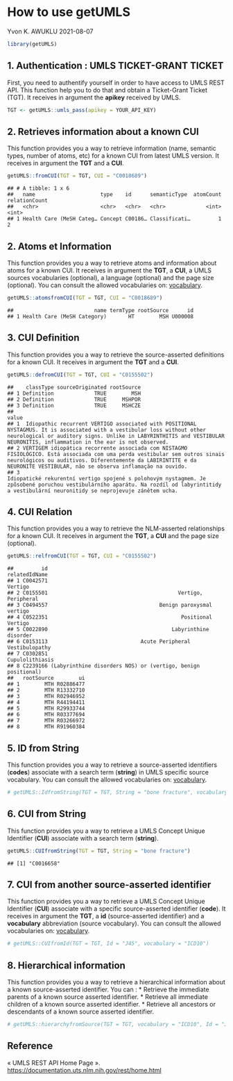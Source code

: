 How to use getUMLS
================
Yvon K. AWUKLU
2021-08-07

``` r
library(getUMLS)
```

## 1. Authentication : UMLS TICKET-GRANT TICKET

First, you need to authentify yourself in order to have access to UMLS
REST API. This function help you to do that and obtain a Ticket-Grant
Ticket (TGT). It receives in argument the **apikey** received by UMLS.

``` r
TGT <- getUMLS::umls_pass(apikey = YOUR_API_KEY)
```

## 2. Retrieves information about a known CUI

This function provides you a way to retrieve information (name, semantic
types, number of atoms, etc) for a known CUI from latest UMLS version.
It receives in argument the **TGT** and a **CUI**.

``` r
getUMLS::fromCUI(TGT = TGT, CUI = "C0018689")
```

    ## # A tibble: 1 x 6
    ##   name                     type    id      semanticType  atomCount relationCount
    ##   <chr>                    <chr>   <chr>   <chr>             <int>         <int>
    ## 1 Health Care (MeSH Categ… Concept C00186… Classificati…         1             2

## 2. Atoms et Information

This function provides you a way to retrieve atoms and information about
atoms for a known CUI. It receives in argument the **TGT**, a **CUI**, a
UMLS sources vocabularies (optional), a language (optional) and the page
size (optional). You can consult the allowed vocabularies on:
[vocabulary](https://www.nlm.nih.gov/research/umls/sourcereleasedocs/index.html).

``` r
getUMLS::atomsfromCUI(TGT = TGT, CUI = "C0018689")
```

    ##                          name termType rootSource      id
    ## 1 Health Care (MeSH Category)       HT        MSH U000008

## 3. CUI Definition

This function provides you a way to retrieve the source-asserted
definitions for a known CUI. It receives in argument the **TGT** and a
**CUI**.

``` r
getUMLS::defromCUI(TGT = TGT, CUI = "C0155502")
```

    ##    classType sourceOriginated rootSource
    ## 1 Definition             TRUE        MSH
    ## 2 Definition             TRUE     MSHPOR
    ## 3 Definition             TRUE     MSHCZE
    ##                                                                                                                                                                                                                                                   value
    ## 1  Idiopathic recurrent VERTIGO associated with POSITIONAL NYSTAGMUS. It is associated with a vestibular loss without other neurological or auditory signs. Unlike in LABYRINTHITIS and VESTIBULAR NEURONITIS, inflammation in the ear is not observed.
    ## 2 VERTIGEM idiopática recorrente associada com NISTAGMO FISIOLÓGICO. Está associada com uma perda vestibular sem outros sinais neurológicos ou auditivos. Diferentemente da LABIRINTITE e da NEURONITE VESTIBULAR, não se observa inflamação na ouvido.
    ## 3                                                        Idiopatické rekurentní vertigo spojené s polohovým nystagmem. Je způsobené poruchou vestibulárního aparátu. Na rozdíl od labyrintitidy a vestibulární neuronitidy se neprojevuje zánětem ucha.

## 4. CUI Relation

This function provides you a way to retrieve the NLM-asserted
relationships for a known CUI. It receives in argument the **TGT**, a
**CUI** and the page size (optional).

``` r
getUMLS::relfromCUI(TGT = TGT, CUI = "C0155502")
```

    ##         id                                                relatedIdName
    ## 1 C0042571                                                      Vertigo
    ## 2 C0155501                                          Vertigo, Peripheral
    ## 3 C0494557                                    Benign paroxysmal vertigo
    ## 4 C0522351                                           Positional Vertigo
    ## 5 C0022890                                        Labyrinthine disorder
    ## 6 C0153113                              Acute Peripheral Vestibulopathy
    ## 7 C0302851                                              Cupulolithiasis
    ## 8 C2239166 (Labyrinthine disorders NOS) or (vertigo, benign positional)
    ##   rootSource        ui
    ## 1        MTH R02886477
    ## 2        MTH R13332710
    ## 3        MTH R02946952
    ## 4        MTH R44194411
    ## 5        MTH R29933744
    ## 6        MTH R03377694
    ## 7        MTH R03266972
    ## 8        MTH R91960384

## 5. ID from String

This function provides you a way to retrieve a source-asserted
identifiers (**codes**) associate with a search term (**string**) in
UMLS specific source vocabulary. You can consult the allowed
vocabularies on:
[vocabulary](https://www.nlm.nih.gov/research/umls/sourcereleasedocs/index.html).

``` r
# getUMLS::IdfromString(TGT = TGT, String = "bone fracture", vocabulary = "MSH")
```

## 6. CUI from String

This function provides you a way to retrieve a UMLS Concept Unique
Identifier (**CUI**) associate with a search term (**string**).

``` r
getUMLS::CUIfromString(TGT = TGT, String = "bone fracture")
```

    ## [1] "C0016658"

## 7. CUI from another source-asserted identifier

This function provides you a way to retrieve a UMLS Concept Unique
Identifier (**CUI**) associate with a specific source-asserted
identifier (**code**). It receives in argument the **TGT**, a **id**
(source-asserted identifier) and a **vocabulary** abbreviation (source
vocabulary). You can consult the allowed vocabularies on:
[vocabulary](https://www.nlm.nih.gov/research/umls/sourcereleasedocs/index.html).

``` r
# getUMLS::CUIfromId(TGT = TGT, Id = "J45", vocabulary = "ICD10")
```

## 8. Hierarchical information

This function provides you a way to retrieve a hierarchical information
about a known source-asserted identifier. You can : \* Retrieve the
immediate parents of a known source asserted identifier. \* Retrieve all
immediate children of a known source asserted identifier. \* Retrieve
all ancestors or descendants of a known source asserted identifier.

``` r
# getUMLS::hierarchyfromSource(TGT = TGT, vocabulary = "ICD10", Id = "J45", type = "children")
```

## Reference

« UMLS REST API Home Page ».
<https://documentation.uts.nlm.nih.gov/rest/home.html>
